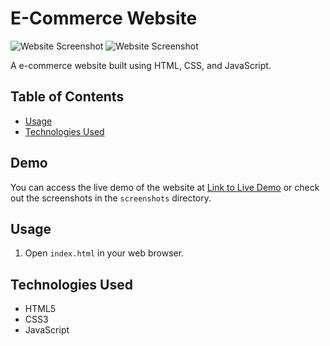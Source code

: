 # E-Commerce Website

![Website Screenshot](screenshot.png)
![Website Screenshot](screenshot.png)

A e-commerce website built using HTML, CSS, and JavaScript.

## Table of Contents
- [Usage](#usage)
- [Technologies Used](#technologies-used)

## Demo

You can access the live demo of the website at [Link to Live Demo](https://www.your-ecommerce-site.com) or check out the screenshots in the `screenshots` directory.

## Usage

1. Open `index.html` in your web browser.

## Technologies Used

- HTML5
- CSS3
- JavaScript
